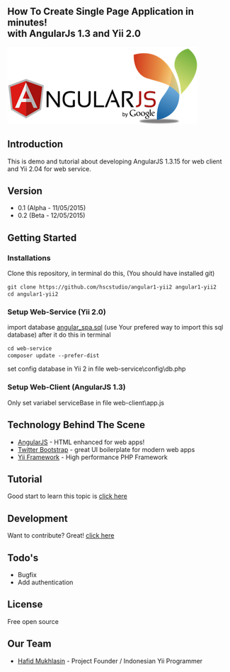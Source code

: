 ## How To Create Single Page Application in minutes! <br> with AngularJs 1.3 and Yii 2.0
![](documentation/images/angularjsyii.png)

## Introduction
This is demo and tutorial about developing AngularJS 1.3.15 for web client and Yii 2.04 for web service.

## Version
- 0.1 (Alpha - 11/05/2015)
- 0.2 (Beta - 12/05/2015)

## Getting Started
### Installations
Clone this repository, in terminal do this, (You should have installed git)
```
git clone https://github.com/hscstudio/angular1-yii2 angular1-yii2
cd angular1-yii2
```

### Setup Web-Service (Yii 2.0)
import database [angular_spa.sql](angular_spa.sql) (use Your prefered way to import this sql database)
after it do this in terminal
```
cd web-service
composer update --prefer-dist
```
set config database in Yii 2 in file web-service\config\db.php
### Setup Web-Client (AngularJS 1.3)
Only set variabel serviceBase in file web-client\app.js

## Technology Behind The Scene
* [AngularJS](http://www.angularjs.org) - HTML enhanced for web apps!
* [Twitter Bootstrap](http://www.getbootstrap.com) - great UI boilerplate for modern web apps
* [Yii Framework](http://www.yiiframework.com) - High performance PHP Framework

## Tutorial
Good start to learn this topic is [click here](documentation/index.md)

## Development
Want to contribute? Great!
[click here](documentation/index.md#development)

## Todo's
 - Bugfix
 - Add authentication

## License
Free open source

## Our Team
- [Hafid Mukhlasin](http://www.hafidmukhlasin.com) - Project Founder / Indonesian Yii Programmer


